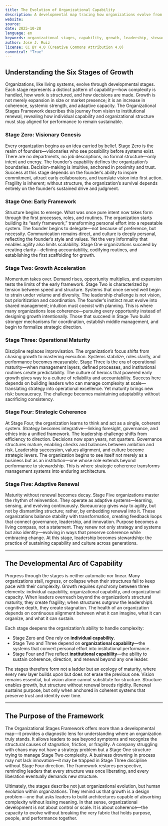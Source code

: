 ```yaml
---
title: The Evolution of Organizational Capability
description: A developmental map tracing how organizations evolve from founder-driven vision to adaptive renewal through six stages of increasing capability.
website:
source:
date: 2025-10-28
language: en
keywords: organizational stages, capability, growth, leadership, stewardship, management, coherence, adaptability, complexity, organizational development
author: Jose J. Ruiz
license: CC BY 4.0 (Creative Commons Attribution 4.0)
canonical: "True"
---
```


## Understanding the Six Stages of Growth

Organizations, like living systems, evolve through developmental stages. Each stage represents a distinct pattern of capability—how complexity is handled, how work is structured, and how decisions are made. Growth is not merely expansion in size or market presence; it is an increase in coherence, systemic strength, and adaptive capacity. The Organizational Stages Framework describes this journey from vision to institutional renewal, revealing how individual capability and organizational structure must stay aligned for performance to remain sustainable.
### Stage Zero: Visionary Genesis  
Every organization begins as an idea carried by belief. Stage Zero is the realm of founders—visionaries who see possibility before systems exist. There are no departments, no job descriptions, no formal structure—only intent and energy. The founder’s capability defines the organization’s boundaries. Decision-making is intuitive, anchored in proximity and trust. Success at this stage depends on the founder’s ability to inspire commitment, attract early collaborators, and translate vision into first action. Fragility is inherent; without structure, the organization’s survival depends entirely on the founder’s sustained drive and judgment.
### Stage One: Early Framework  
Structure begins to emerge. What was once pure intent now takes form through the first processes, roles, and routines. The organization starts building its “early framework,” transforming personal effort into a repeatable system. The founder begins to delegate—not because of preference, but necessity. Communication remains direct, and culture is deeply personal, reflecting the founder’s style and values. Yet the very informality that enables agility also limits scalability. Stage One organizations succeed by creating clarity—defining accountability, codifying routines, and establishing the first scaffolding for growth.
### Stage Two: Growth Acceleration  
Momentum takes over. Demand rises, opportunity multiplies, and expansion tests the limits of the early framework. Stage Two is characterized by tension between speed and structure. Systems that once served well begin to strain under volume and diversity. The leadership challenge is not vision, but prioritization and coordination. The founder’s instinct must evolve into shared management; intuition must coexist with planning. This is where many organizations lose coherence—pursuing every opportunity instead of designing growth intentionally. Those that succeed in Stage Two build stronger mechanisms for coordination, establish middle management, and begin to formalize strategic direction.
### Stage Three: Operational Maturity  
Discipline replaces improvisation. The organization’s focus shifts from chasing growth to mastering execution. Systems stabilize, roles clarify, and performance becomes measurable. Stage Three is the era of operational maturity—when management layers, defined processes, and institutional routines create predictability. The culture of heroics that powered early growth gives way to a culture of reliability and accountability. Success here depends on building leaders who can manage complexity at scale—translating strategy into operational excellence. Yet maturity brings new risk: bureaucracy. The challenge becomes maintaining adaptability without sacrificing consistency.
### Stage Four: Strategic Coherence  
At Stage Four, the organization learns to think and act as a single, coherent system. Strategy becomes integrative—linking foresight, governance, and ethics into a unified framework. The leadership challenge shifts from efficiency to direction. Decisions now span years, not quarters. Governance structures mature, enabling checks and balances between ambition and risk. Leadership succession, values alignment, and culture become strategic levers. The organization begins to see itself not merely as a business but as an institution—one whose role extends beyond performance to stewardship. This is where strategic coherence transforms management systems into enduring architecture.
### Stage Five: Adaptive Renewal  
Maturity without renewal becomes decay. Stage Five organizations master the rhythm of reinvention. They operate as adaptive systems—learning, sensing, and evolving continuously. Bureaucracy gives way to agility, but not by dismantling structure; rather, by embedding renewal into it. These organizations balance stability with transformation, creating feedback loops that connect governance, leadership, and innovation. Purpose becomes a living compass, not a statement. They renew not only strategy and systems but also identity—evolving in ways that preserve coherence while embracing change. At this stage, leadership becomes stewardship: the practice of sustaining capability and culture across generations.

---
## The Developmental Arc of Capability  
Progress through the stages is neither automatic nor linear. Many organizations stall, regress, or collapse when their structures fail to keep pace with their complexity. Growth requires synchrony between three elements: individual capability, organizational capability, and organizational capacity. When leaders overreach beyond the organization’s structural maturity, they create fragility; when structures outgrow the leadership’s cognitive depth, they create stagnation. The health of an organization depends on continuous alignment between what it can imagine, what it can organize, and what it can sustain.

Each stage deepens the organization’s ability to handle complexity:
- Stage Zero and One rely on **individual capability**.
- Stage Two and Three depend on **organizational capability**—the systems that convert personal effort into institutional performance.
- Stage Four and Five reflect **institutional capability**—the ability to sustain coherence, direction, and renewal beyond any one leader.

The stages therefore form not a ladder but an ecology of maturity, where every new layer builds upon but does not erase the previous one. Vision remains essential, but vision alone cannot substitute for structure. Structure enables growth, but structure without renewal breeds rigidity. Renewal sustains purpose, but only when anchored in coherent systems that preserve trust and identity over time.

---
## The Purpose of the Framework  
The Organizational Stages Framework offers more than a developmental map—it provides a diagnostic lens for understanding where an organization truly stands. It allows leaders to see beyond symptoms and recognize the structural causes of stagnation, friction, or fragility. A company struggling with chaos may not have a strategy problem but a Stage One structure trying to manage Stage Two complexity. A business drowning in process may not lack innovation—it may be trapped in Stage Three discipline without Stage Four direction. The framework restores perspective, reminding leaders that every structure was once liberating, and every liberation eventually demands new structure.

Ultimately, the stages describe not just organizational evolution, but human evolution within organizations. They remind us that growth is a design problem—one that asks leaders to build architectures capable of absorbing complexity without losing meaning. In that sense, organizational development is not about control or scale. It is about coherence—the capacity to evolve without breaking the very fabric that holds purpose, people, and performance together.